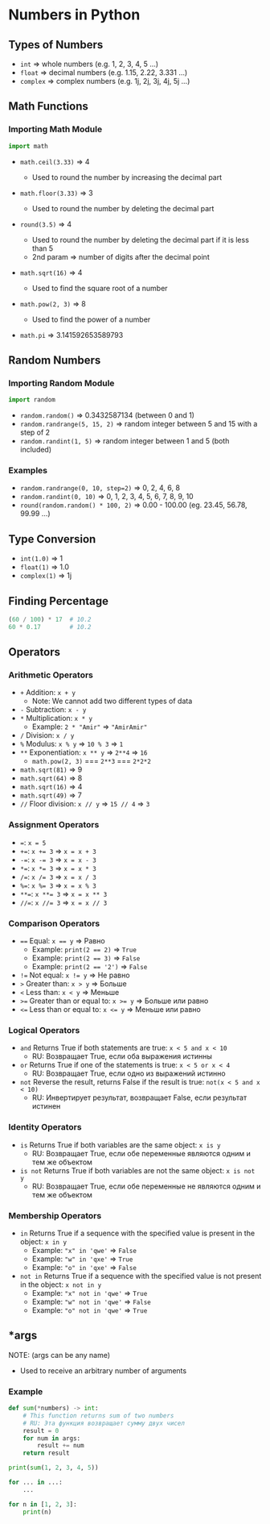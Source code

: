 # Numbers in Python

## Types of Numbers

- `int`     => whole numbers     (e.g. 1, 2, 3, 4, 5 ...)
- `float`   => decimal numbers   (e.g. 1.15, 2.22, 3.331 ...)
- `complex` => complex numbers   (e.g. 1j, 2j, 3j, 4j, 5j ...)


## Math Functions
### Importing Math Module
```python
import math
```

- `math.ceil(3.33)` => 4  
    - Used to round the number by increasing the decimal part

- `math.floor(3.33)` => 3
    - Used to round the number by deleting the decimal part

- `round(3.5)` => 4
    - Used to round the number by deleting the decimal part if it is less than 5
    - 2nd param => number of digits after the decimal point

- `math.sqrt(16)` => 4
    - Used to find the square root of a number

- `math.pow(2, 3)` => 8
    - Used to find the power of a number

- `math.pi` => 3.141592653589793


## Random Numbers
### Importing Random Module

```python
import random
```

- `random.random()` => 0.3432587134 (between 0 and 1)
- `random.randrange(5, 15, 2)` => random integer between 5 and 15 with a step of 2
- `random.randint(1, 5)` => random integer between 1 and 5 (both included)

### Examples

- `random.randrange(0, 10, step=2)` => 0, 2, 4, 6, 8
- `random.randint(0, 10)` => 0, 1, 2, 3, 4, 5, 6, 7, 8, 9, 10
- `round(random.random() * 100, 2)` => 0.00 - 100.00  (eg. 23.45,   56.78,   99.99 ...)

## Type Conversion

- `int(1.0)` => 1
- `float(1)` => 1.0
- `complex(1)` => 1j

## Finding Percentage

```python
(60 / 100) * 17  # 10.2
60 * 0.17        # 10.2
```

## Operators

### Arithmetic Operators

- `+` Addition: `x + y`
    - Note: We cannot add two different types of data
- `-` Subtraction: `x - y`
- `*` Multiplication: `x * y`
    - Example: `2 * "Amir"` => `"AmirAmir"`
- `/` Division: `x / y`
- `%` Modulus: `x % y` => `10 % 3` => `1`
- `**` Exponentiation: `x ** y` => `2**4` => `16`
    - `math.pow(2, 3)` === `2**3` === `2*2*2`
- `math.sqrt(81)` => 9
- `math.sqrt(64)` => 8
- `math.sqrt(16)` => 4
- `math.sqrt(49)` => 7
- `//` Floor division: `x // y` => `15 // 4` => `3`

### Assignment Operators

- `=`: `x = 5`
- `+=`: `x += 3` => `x = x + 3`
- `-=`: `x -= 3` => `x = x - 3`
- `*=`: `x *= 3` => `x = x * 3`
- `/=`: `x /= 3` => `x = x / 3`
- `%=`: `x %= 3` => `x = x % 3`
- `**=`: `x **= 3` => `x = x ** 3`
- `//=`: `x //= 3` => `x = x // 3`

### Comparison Operators

- `==` Equal: `x == y` => Равно
    - Example: `print(2 == 2)`   => `True`
    - Example: `print(2 == 3)`   => `False`
    - Example: `print(2 == '2')` => `False`
- `!=` Not equal: `x != y`       => Не равно
- `>`  Greater than: `x > y`     => Больше
- `<`  Less than: `x < y`        => Меньше
- `>=` Greater than or equal to: `x >= y` => Больше или равно
- `<=` Less than or equal to: `x <= y`    => Меньше или равно

### Logical Operators

- `and` Returns True if both statements are true: `x < 5 and x < 10`
    - RU: Возвращает True, если оба выражения истинны
- `or` Returns True if one of the statements is true: `x < 5 or x < 4`
    - RU: Возвращает True, если одно из выражений истинно
- `not` Reverse the result, returns False if the result is true: `not(x < 5 and x < 10)`
    - RU: Инвертирует результат, возвращает False, если результат истинен

### Identity Operators

- `is` Returns True if both variables are the same object: `x is y`
    - RU: Возвращает True, если обе переменные являются одним и тем же объектом
- `is not` Returns True if both variables are not the same object: `x is not y`
    - RU: Возвращает True, если обе переменные не являются одним и тем же объектом

### Membership Operators

- `in` Returns True if a sequence with the specified value is present in the object: `x in y`
    - Example: `"x" in 'qwe'` => `False`
    - Example: `"w" in 'qxe'` => `True`
    - Example: `"o" in 'qxe'` => `False`
- `not in` Returns True if a sequence with the specified value is not present in the object: `x not in y`
    - Example: `"x" not in 'qwe'` => `True`
    - Example: `"w" not in 'qwe'` => `False`
    - Example: `"o" not in 'qwe'` => `True`

## *args  
NOTE: (args can be any name)

- Used to receive an arbitrary number of arguments

### Example

```python
def sum(*numbers) -> int:
    # This function returns sum of two numbers
    # RU: Эта функция возвращает сумму двух чисел
    result = 0
    for num in args:
        result += num
    return result

print(sum(1, 2, 3, 4, 5))
```


```python
for ... in ...:
    ...

for n in [1, 2, 3]:
    print(n)
```